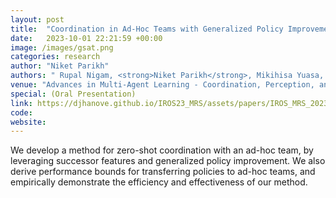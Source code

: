 ```yaml
---
layout: post
title:  "Coordination in Ad-Hoc Teams with Generalized Policy Improvement"
date:   2023-10-01 22:21:59 +00:00
image: /images/gsat.png
categories: research
author: "Niket Parikh"
authors: " Rupal Nigam, <strong>Niket Parikh</strong>, Mikihisa Yuasa, Huy T. Tran"
venue: "Advances in Multi-Agent Learning - Coordination, Perception, and Control Workshop, IEEE/RSJ International Conference on Intelligent Robots and Systems (IROS)"
special: (Oral Presentation)
link: https://djhanove.github.io/IROS23_MRS/assets/papers/IROS_MRS_2023_AdhocTeams.pdf
code: 
website:
---
```

We develop a method for zero-shot coordination with an ad-hoc team, by leveraging successor features and generalized policy improvement. We also derive performance bounds for transferring policies to ad-hoc teams, and empirically demonstrate the efficiency and effectiveness of our method. 
